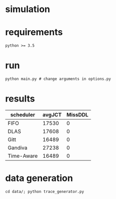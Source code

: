 # simulation

# requirements
```
python >= 3.5
```


# run
```
python main.py # change arguments in options.py
```
# results
|  scheduler   | avgJCT  | MissDDL |
|  ----   | ----  | ----  |
|  FIFO   | 17530  | 0 |
|  DLAS   | 17608  | 0  |
|  Gitt   | 16489 | 0 |
| Gandiva | 27238 | 0 |
|Time-Aware| 16489  | 0 |


# data generation
```
cd data/; python trace_generator.py
```